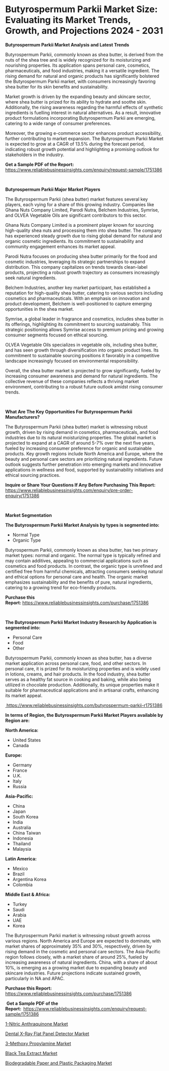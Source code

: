 <p><h1>Butyrospermum Parkii Market Size: Evaluating its Market Trends, Growth, and Projections 2024 - 2031</h1></p><p><strong>Butyrospermum Parkii Market Analysis and Latest Trends</strong></p>
<p><p>Butyrospermum Parkii, commonly known as shea butter, is derived from the nuts of the shea tree and is widely recognized for its moisturizing and nourishing properties. Its application spans personal care, cosmetics, pharmaceuticals, and food industries, making it a versatile ingredient. The rising demand for natural and organic products has significantly bolstered the Butyrospermum Parkii market, with consumers increasingly favoring shea butter for its skin benefits and sustainability. </p><p>Market growth is driven by the expanding beauty and skincare sector, where shea butter is prized for its ability to hydrate and soothe skin. Additionally, the rising awareness regarding the harmful effects of synthetic ingredients is fuelling interest in natural alternatives. As a result, innovative product formulations incorporating Butyrospermum Parkii are emerging, catering to a wide range of consumer preferences. </p><p>Moreover, the growing e-commerce sector enhances product accessibility, further contributing to market expansion. The Butyrospermum Parkii Market is expected to grow at a CAGR of 13.5% during the forecast period, indicating robust growth potential and highlighting a promising outlook for stakeholders in the industry.</p></p>
<p><strong>Get a Sample PDF of the Report:&nbsp;</strong> <a href="https://www.reliablebusinessinsights.com/enquiry/request-sample/1751386?utm_campaign=1119&utm_medium=2&utm_source=Github&utm_content=ia&utm_term=09112024&utm_id=butyrospermum-parkii">https://www.reliablebusinessinsights.com/enquiry/request-sample/1751386</a></p>
<p>&nbsp;</p>
<p><strong>Butyrospermum Parkii Major Market Players</strong></p>
<p><p>The Butyrospermum Parkii (shea butter) market features several key players, each vying for a share of this growing industry. Companies like Ghana Nuts Company Limited, Parodi Nutra, Belchem Industries, Symrise, and OLVEA Vegetable Oils are significant contributors to this sector.</p><p>Ghana Nuts Company Limited is a prominent player known for sourcing high-quality shea nuts and processing them into shea butter. The company has experienced steady growth due to rising global demand for natural and organic cosmetic ingredients. Its commitment to sustainability and community engagement enhances its market appeal.</p><p>Parodi Nutra focuses on producing shea butter primarily for the food and cosmetic industries, leveraging its strategic partnerships to expand distribution. This company capitalizes on trends towards clean-label products, projecting a robust growth trajectory as consumers increasingly seek natural ingredients.</p><p>Belchem Industries, another key market participant, has established a reputation for high-quality shea butter, catering to various sectors including cosmetics and pharmaceuticals. With an emphasis on innovation and product development, Belchem is well-positioned to capture emerging opportunities in the shea market.</p><p>Symrise, a global leader in fragrance and cosmetics, includes shea butter in its offerings, highlighting its commitment to sourcing sustainably. This strategic positioning allows Symrise access to premium pricing and growing consumer segments focused on ethical sourcing.</p><p>OLVEA Vegetable Oils specializes in vegetable oils, including shea butter, and has seen growth through diversification into organic product lines. Its commitment to sustainable sourcing positions it favorably in a competitive landscape increasingly focused on environmental responsibility.</p><p>Overall, the shea butter market is projected to grow significantly, fueled by increasing consumer awareness and demand for natural ingredients. The collective revenue of these companies reflects a thriving market environment, contributing to a robust future outlook amidst rising consumer trends.</p></p>
<p>&nbsp;</p>
<p><strong>What Are The Key Opportunities For Butyrospermum Parkii Manufacturers?</strong></p>
<p><p>The Butyrospermum Parkii (shea butter) market is witnessing robust growth, driven by rising demand in cosmetics, pharmaceuticals, and food industries due to its natural moisturizing properties. The global market is projected to expand at a CAGR of around 5-7% over the next five years, fueled by increasing consumer preference for organic and sustainable products. Key growth regions include North America and Europe, where the beauty and personal care sectors are prioritizing natural ingredients. Future outlook suggests further penetration into emerging markets and innovative applications in wellness and food, supported by sustainability initiatives and ethical sourcing practices.</p></p>
<p><strong>Inquire or Share Your Questions If Any Before Purchasing This Report:</strong> <a href="https://www.reliablebusinessinsights.com/enquiry/pre-order-enquiry/1751386?utm_campaign=1119&utm_medium=2&utm_source=Github&utm_content=ia&utm_term=09112024&utm_id=butyrospermum-parkii">https://www.reliablebusinessinsights.com/enquiry/pre-order-enquiry/1751386</a></p>
<p>&nbsp;</p>
<p><strong>Market Segmentation</strong></p>
<p><strong>The Butyrospermum Parkii Market Analysis by types is segmented into:</strong></p>
<p><ul><li>Normal Type</li><li>Organic Type</li></ul></p>
<p><p>Butyrospermum Parkii, commonly known as shea butter, has two primary market types: normal and organic. The normal type is typically refined and may contain additives, appealing to commercial applications such as cosmetics and food products. In contrast, the organic type is unrefined and certified free from harmful chemicals, attracting consumers seeking natural and ethical options for personal care and health. The organic market emphasizes sustainability and the benefits of pure, natural ingredients, catering to a growing trend for eco-friendly products.</p></p>
<p><strong>Purchase this Report:&nbsp;</strong><a href="https://www.reliablebusinessinsights.com/purchase/1751386?utm_campaign=1119&utm_medium=2&utm_source=Github&utm_content=ia&utm_term=09112024&utm_id=butyrospermum-parkii">https://www.reliablebusinessinsights.com/purchase/1751386</a></p>
<p>&nbsp;</p>
<p><strong>The Butyrospermum Parkii Market Industry Research by Application is segmented into:</strong></p>
<p><ul><li>Personal Care</li><li>Food</li><li>Other</li></ul></p>
<p><p>Butyrospermum Parkii, commonly known as shea butter, has a diverse market application across personal care, food, and other sectors. In personal care, it is prized for its moisturizing properties and is widely used in lotions, creams, and hair products. In the food industry, shea butter serves as a healthy fat source in cooking and baking, while also being utilized in chocolate production. Additionally, its unique properties make it suitable for pharmaceutical applications and in artisanal crafts, enhancing its market appeal.</p></p>
<p><a href="https://www.reliablebusinessinsights.com/butyrospermum-parkii-r1751386?utm_campaign=1119&utm_medium=2&utm_source=Github&utm_content=ia&utm_term=09112024&utm_id=butyrospermum-parkii">&nbsp;https://www.reliablebusinessinsights.com/butyrospermum-parkii-r1751386</a></p>
<p><strong>In terms of Region, the Butyrospermum Parkii Market Players available by Region are:</strong></p>
<p>
    <p> <strong> North America: </strong>
        <ul>
            <li>United States</li>
            <li>Canada</li>
        </ul>
        </p> 
    <p> <strong> Europe: </strong>
        <ul>
            <li>Germany</li>
            <li>France</li>
            <li>U.K.</li>
            <li>Italy</li>
            <li>Russia</li>
        </ul>
        </p> 
    <p> <strong> Asia-Pacific: </strong>
        <ul>
            <li>China</li>
            <li>Japan</li>
            <li>South Korea</li>
            <li>India</li>
            <li>Australia</li>
            <li>China Taiwan</li>
            <li>Indonesia</li>
            <li>Thailand</li>
            <li>Malaysia</li>
        </ul>
        </p> 
    <p> <strong> Latin America: </strong>
        <ul>
            <li>Mexico</li>
            <li>Brazil</li>
            <li>Argentina Korea</li>
            <li>Colombia</li>
        </ul>
        </p> 
    <p> <strong> Middle East & Africa: </strong>
        <ul>
            <li>Turkey</li>
            <li>Saudi</li>
            <li>Arabia</li>
            <li>UAE</li>
            <li>Korea</li>
        </ul>
    </p>
    </p>
<p><p>The Butyrospermum Parkii market is witnessing robust growth across various regions. North America and Europe are expected to dominate, with market shares of approximately 35% and 30%, respectively, driven by rising demand in the cosmetic and personal care sectors. The Asia-Pacific region follows closely, with a market share of around 25%, fueled by increasing awareness of natural ingredients. China, with a share of about 10%, is emerging as a growing market due to expanding beauty and skincare industries. Future projections indicate sustained growth, particularly in NA and APAC.</p></p>
<p><strong>Purchase this Report: </strong><a href="https://www.reliablebusinessinsights.com/purchase/1751386?utm_campaign=1119&utm_medium=2&utm_source=Github&utm_content=ia&utm_term=09112024&utm_id=butyrospermum-parkii">https://www.reliablebusinessinsights.com/purchase/1751386</a></p>
<p>&nbsp;<strong>Get a Sample PDF of the Report:&nbsp;&nbsp;</strong><a href="https://www.reliablebusinessinsights.com/enquiry/request-sample/1751386?utm_campaign=1119&utm_medium=2&utm_source=Github&utm_content=ia&utm_term=09112024&utm_id=butyrospermum-parkii">https://www.reliablebusinessinsights.com/enquiry/request-sample/1751386</a></p>
<p><strong></strong></p>
<p><p><a href="https://www.linkedin.com/pulse/1-nitric-anthraquinone-market-revolution-size-share-v4l3c?utm_campaign=1119&utm_medium=2&utm_source=Github&utm_content=ia&utm_term=09112024&utm_id=butyrospermum-parkii">1-Nitric Anthraquinone Market</a></p><p><a href="https://issuu.com/reportprime-2/docs/dental-x-ray-flat-panel-detector-ma_a508d4fecff88d?utm_campaign=1119&utm_medium=2&utm_source=Github&utm_content=ia&utm_term=09112024&utm_id=butyrospermum-parkii">Dental X-Ray Flat Panel Detector Market</a></p><p><a href="https://www.linkedin.com/pulse/3-methoxy-propylamine-market-forecasts-trends-impact-rhllc?utm_campaign=1119&utm_medium=2&utm_source=Github&utm_content=ia&utm_term=09112024&utm_id=butyrospermum-parkii">3-Methoxy Propylamine Market</a></p><p><a href="https://github.com/cydskenna/Market-Research-Report-List-1/blob/main/black-tea-extract-market.md?utm_campaign=1119&utm_medium=2&utm_source=Github&utm_content=ia&utm_term=09112024&utm_id=butyrospermum-parkii">Black Tea Extract Market</a></p><p><a href="https://github.com/gabrielleq8bung/Market-Research-Report-List-1/blob/main/biodegradable-paper-and-plastic-packaging-market.md?utm_campaign=1119&utm_medium=2&utm_source=Github&utm_content=ia&utm_term=09112024&utm_id=butyrospermum-parkii">Biodegradable Paper and Plastic Packaging Market</a></p></p>
